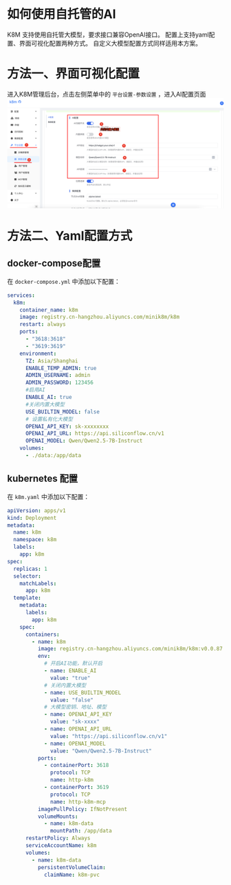 # 如何使用自托管的AI

K8M 支持使用自托管大模型，要求接口兼容OpenAI接口。
配置上支持yaml配置、界面可视化配置两种方式。
自定义大模型配置方式同样适用本方案。

# 方法一、界面可视化配置
进入K8M管理后台，点击左侧菜单中的 `平台设置-参数设置` ，进入AI配置页面
![AI配置页面](./images/use-self-hosted-ai/ai-config.png)


# 方法二、Yaml配置方式
## docker-compose配置
在 `docker-compose.yml` 中添加以下配置：
```yaml
services:
  k8m:
    container_name: k8m
    image: registry.cn-hangzhou.aliyuncs.com/minik8m/k8m
    restart: always
    ports:
      - "3618:3618"
      - "3619:3619"
    environment:
      TZ: Asia/Shanghai
      ENABLE_TEMP_ADMIN: true
      ADMIN_USERNAME: admin
      ADMIN_PASSWORD: 123456
      #启用AI
      ENABLE_AI: true
      #关闭内置大模型
      USE_BUILTIN_MODEL: false
      # 设置私有化大模型
      OPENAI_API_KEY: sk-xxxxxxxx
      OPENAI_API_URL: https://api.siliconflow.cn/v1
      OPENAI_MODEL: Qwen/Qwen2.5-7B-Instruct
    volumes:
      - ./data:/app/data
```


## kubernetes 配置
在 `k8m.yaml` 中添加以下配置：
```yaml
apiVersion: apps/v1
kind: Deployment
metadata:
  name: k8m
  namespace: k8m
  labels:
    app: k8m
spec:
  replicas: 1
  selector:
    matchLabels:
      app: k8m
  template:
    metadata:
      labels:
        app: k8m
    spec:
      containers:
        - name: k8m
          image: registry.cn-hangzhou.aliyuncs.com/minik8m/k8m:v0.0.87
          env:
            # 开启AI功能，默认开启
            - name: ENABLE_AI
              value: "true"
            # 关闭内置大模型
            - name: USE_BUILTIN_MODEL
              value: "false"
            # 大模型密钥、地址、模型
            - name: OPENAI_API_KEY
              value: "sk-xxxx"
            - name: OPENAI_API_URL
              value: "https://api.siliconflow.cn/v1"
            - name: OPENAI_MODEL
              value: "Qwen/Qwen2.5-7B-Instruct" 
          ports:
            - containerPort: 3618
              protocol: TCP
              name: http-k8m
            - containerPort: 3619
              protocol: TCP
              name: http-k8m-mcp
          imagePullPolicy: IfNotPresent
          volumeMounts:
            - name: k8m-data
              mountPath: /app/data
      restartPolicy: Always
      serviceAccountName: k8m
      volumes:
        - name: k8m-data
          persistentVolumeClaim:
            claimName: k8m-pvc

```
